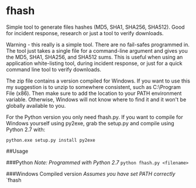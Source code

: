 # fhash
Simple tool to generate files hashes (MD5, SHA1, SHA256, SHA512).   Good for incident response, research or just a tool to verify downloads.

Warning - this really is a simple tool.  There are no fail-safes programmed in.  The tool just takes a single file for a command-line argument and gives you the MD5, SHA1, SHA256, and SHA512 sums.  This is useful when using an application white-listing tool, during incident response, or just for a quick command line tool to verify downloads.

The zip file contains a version compiled for Windows.  If you want to use this my suggestion is to unzip to somewhere consistent, such as C:\Program File (x86)\.  Then make sure to add the location to your PATH environment variable.  Otherwise, Windows will not know where to find it and it won't be globally available to you.

For the Python version you only need fhash.py.  If you want to compile for Windows yourself using py2exe, grab the setup.py and compile using Python 2.7 with:

`python.exe setup.py install py2exe`

##Usage

###Python
*Note: Programmed with Python 2.7*
`python fhash.py <filename>`

###Windows Compiled version
*Assumes you have set PATH correctly*
`fhash <filename>
